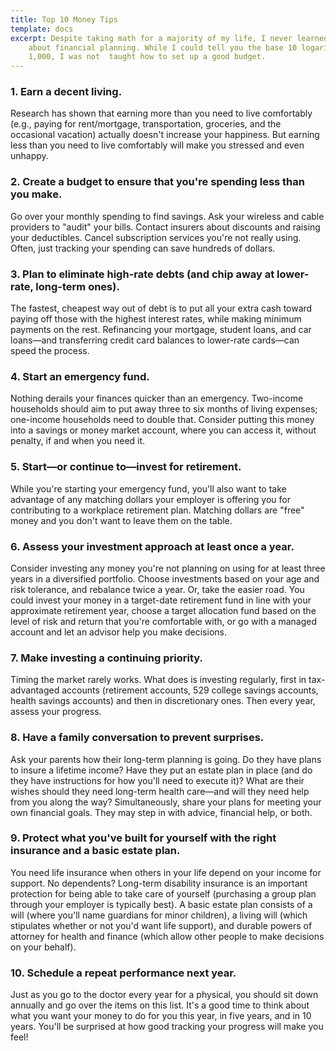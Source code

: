 ```yaml
---
title: Top 10 Money Tips
template: docs
excerpt: Despite taking math for a majority of my life, I never learned much
    about financial planning. While I could tell you the base 10 logarithm of
    1,000, I was not  taught how to set up a good budget.
---
```


<!--StartFragment-->

### 1. Earn a decent living.

Research has shown that earning more than you need to live comfortably (e.g., paying for rent/mortgage, transportation, groceries, and the occasional vacation) actually doesn't increase your happiness. But earning less than you need to live comfortably will make you stressed and even unhappy.

### 2. Create a budget to ensure that you're spending less than you make.

Go over your monthly spending to find savings. Ask your wireless and cable providers to "audit" your bills. Contact insurers about discounts and raising your deductibles. Cancel subscription services you're not really using. Often, just tracking your spending can save hundreds of dollars.

### 3. Plan to eliminate high-rate debts (and chip away at lower-rate, long-term ones).

The fastest, cheapest way out of debt is to put all your extra cash toward paying off those with the highest interest rates, while making minimum payments on the rest. Refinancing your mortgage, student loans, and car loans—and transferring credit card balances to lower-rate cards—can speed the process.

### 4. Start an emergency fund.

Nothing derails your finances quicker than an emergency. Two-income households should aim to put away three to six months of living expenses; one-income households need to double that. Consider putting this money into a savings or money market account, where you can access it, without penalty, if and when you need it.

### 5. Start—or continue to—invest for retirement.

While you're starting your emergency fund, you'll also want to take advantage of any matching dollars your employer is offering you for contributing to a workplace retirement plan. Matching dollars are "free" money and you don't want to leave them on the table.

### 6. Assess your investment approach at least once a year.

Consider investing any money you're not planning on using for at least three years in a diversified portfolio. Choose investments based on your age and risk tolerance, and rebalance twice a year. Or, take the easier road. You could invest your money in a target-date retirement fund in line with your approximate retirement year, choose a target allocation fund based on the level of risk and return that you're comfortable with, or go with a managed account and let an advisor help you make decisions.

### 7. Make investing a continuing priority.

Timing the market rarely works. What does is investing regularly, first in tax-advantaged accounts (retirement accounts, 529 college savings accounts, health savings accounts) and then in discretionary ones. Then every year, assess your progress.

### 8. Have a family conversation to prevent surprises.

Ask your parents how their long-term planning is going. Do they have plans to insure a lifetime income? Have they put an estate plan in place (and do they have instructions for how you'll need to execute it)? What are their wishes should they need long-term health care—and will they need help from you along the way? Simultaneously, share your plans for meeting your own financial goals. They may step in with advice, financial help, or both.

### 9. Protect what you've built for yourself with the right insurance and a basic estate plan.

You need life insurance when others in your life depend on your income for support. No dependents? Long-term disability insurance is an important protection for being able to take care of yourself (purchasing a group plan through your employer is typically best). A basic estate plan consists of a will (where you'll name guardians for minor children), a living will (which stipulates whether or not you'd want life support), and durable powers of attorney for health and finance (which allow other people to make decisions on your behalf).

### 10. Schedule a repeat performance next year.

Just as you go to the doctor every year for a physical, you should sit down annually and go over the items on this list. It's a good time to think about what you want your money to do for you this year, in five years, and in 10 years. You'll be surprised at how good tracking your progress will make you feel!

<!--EndFragment-->

